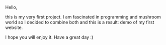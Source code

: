 Hello,

this is my very first project. I am fascinated in programming and mushroom world so I decided to combine both and this is a result: demo of my first website. 

I hope you will enjoy it. 
Have a great day :) 

